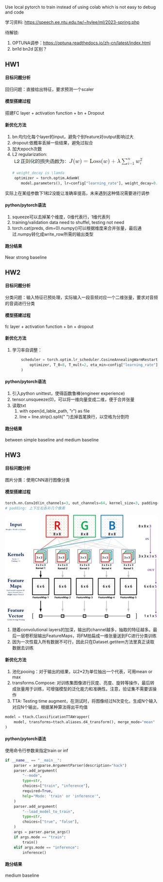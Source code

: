 Use local pytorch to train instead of using colab which is not easy to debug and code

学习资料: https://speech.ee.ntu.edu.tw/~hylee/ml/2023-spring.php

待解锁:
1. OPTUNA调参：https://optuna.readthedocs.io/zh-cn/latest/index.html
2. bn1d bn2d 区别？

## HW1
#### 目标问题分析
回归问题：直接给出特征，要求预测一个scaler
#### 模型搭建过程
搭建FC layer + activation function + bn + Dropout
#### 新优化方法
1. bn:均匀化每个layer的input，避免个别feature对output影响过大
2. dropout:依概率丢掉一些结果，避免过拟合
3. 加大epoch次数
4. L2 regularization: ![alt text](image.png)
   ```python
   # weight_decay is \lamda
    optimizer = torch.optim.AdamW(
       model.parameters(), lr=config["learning_rate"], weight_decay=0.08)
   ```

实际上在某组参数下1和2没能让准确率提高，未来遇到这种情况需要进行调参
#### python/pytorch语法
1. squeeze可以去掉某个维度，0维代表行，1维代表列
2. training/validation data need to shuffel, testing not need
3. torch.cat(preds, dim=0).numpy()可以根据维度来合并张量，最后通过.numpy转化成write_row所需的输出类型
#### 跑分结果
Near strong baseline

## HW2 
#### 目标问题分析
分类问题：输入特征已预处理，实际输入一段音频对应一个二维张量，要求对音频的音调进行分类
#### 模型搭建过程
fc layer + activation function + bn + dropout
#### 新优化方法
1. 学习率自调整：
    ```python
        scheduler = torch.optim.lr_scheduler.CosineAnnealingWarmRestarts(
            optimizer, T_0=8, T_mult=2, eta_min=config["learning_rate"] / 2
        )
    ```

#### python/pytorch语法
1. 引入python unittest，使得函数鲁棒(engineer experience)
2. tensor.unsqueeze(0)，可以将一维向量变成二维，便于合并张量
3. 读取txt
   1. with open(id_lable_path, "r") as file
   2. line = line.strip().split(" ")去掉首尾换行，以空格为分割符

#### 跑分结果
between simple baseline and medium baseline

## HW3 
#### 目标问题分析
图片分类：使用CNN进行图像分类
#### 模型搭建过程
```python
torch.nn.Conv2d(in_channels=3, out_channels=64, kernel_size=3, padding=1)
# padding: 上下左右各补几个像素
```
![alt text](image-1.png)
1. 随着convolutional layers的加深，输出的channel越多，抽取的特征越多。最后一层卷积层输出FeatureMaps，将FM拍扁成一维张量送到FC进行分类训练
2. 因为一次性载入所有数据不可行，因此只在Dataset.getitem方法里真正读取数据去训练
#### 新优化方法
1. 池化pooing：对于输出的结果，以2*2为单位抽出一个代表，可用mean or max
2. transforms.Compose: 对训练集图像进行灰度、亮度、旋转等操作，最后转成张量用于训练，可增强模型的泛化能力和准确性。注意，验证集不需要该操作
3. TTA: Testing time augment，在测试时，将图像经过N次变化，生成N个输入对应N个输出，根据某种算法得出平均值
```python
model = ttach.ClassificationTTAWrapper(
    model, transforms=ttach.aliases.d4_transform(), merge_mode="mean"
)
```
#### python/pytorch语法
使用命令行参数来指定train or inf
```python
if __name__ == "__main__":
    parser = argparse.ArgumentParser(description="hack")
    parser.add_argument(
        "--mode",
        type=str,
        choices=["train", "inference"],
        required=True,
        help="Mode: 'train' or 'inference'",
    )
    parser.add_argument(
        "--load_model_to_train",
        type=str,
        choices=["true", "false"],
    )
    args = parser.parse_args()
    if args.mode == "train":
        train()
    elif args.mode == "inference":
        inference()
```
#### 跑分结果
medium baseline

<!-- 
## HW? 
#### 目标问题分析

#### 模型搭建过程

#### 新优化方法


#### python/pytorch语法

#### 跑分结果
-->
